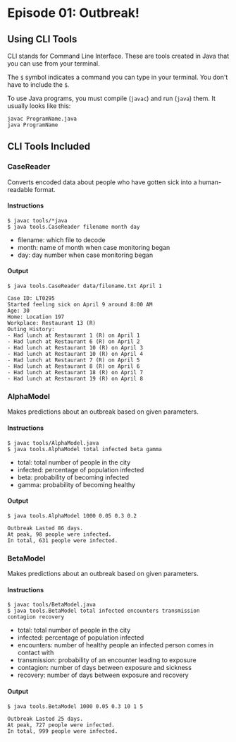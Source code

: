 # Episode 01: Outbreak!

## Using CLI Tools
CLI stands for Command Line Interface. These are tools created in Java that you can use from your terminal.

The `$` symbol indicates a command you can type in your terminal. You don't have to include the `$`.

To use Java programs, you must compile (`javac`) and run (`java`) them. It usually looks like this:
```
javac ProgramName.java
java ProgramName
```

## CLI Tools Included

### CaseReader

Converts encoded data about people who have gotten sick into a human-readable format.

#### Instructions
```
$ javac tools/*java
$ java tools.CaseReader filename month day

```
- filename: which file to decode
- month: name of month when case monitoring began
- day: day number when case monitoring began

#### Output
```
$ java tools.CaseReader data/filename.txt April 1

Case ID: LT0295
Started feeling sick on April 9 around 8:00 AM
Age: 30
Home: Location 197
Workplace: Restaurant 13 (R)
Outing History:
- Had lunch at Restaurant 1 (R) on April 1
- Had lunch at Restaurant 6 (R) on April 2
- Had lunch at Restaurant 10 (R) on April 3
- Had lunch at Restaurant 10 (R) on April 4
- Had lunch at Restaurant 7 (R) on April 5
- Had lunch at Restaurant 8 (R) on April 6
- Had lunch at Restaurant 18 (R) on April 7
- Had lunch at Restaurant 19 (R) on April 8
```

### AlphaModel

Makes predictions about an outbreak based on given parameters.

#### Instructions
```
$ javac tools/AlphaModel.java
$ java tools.AlphaModel total infected beta gamma
```
- total: total number of people in the city
- infected: percentage of population infected
- beta: probability of becoming infected
- gamma: probability of becoming healthy

#### Output
```
$ java tools.AlphaModel 1000 0.05 0.3 0.2

Outbreak Lasted 86 days.
At peak, 98 people were infected.
In total, 631 people were infected.
```

### BetaModel

Makes predictions about an outbreak based on given parameters.

#### Instructions
```
$ javac tools/BetaModel.java
$ java tools.BetaModel total infected encounters transmission contagion recovery
```
- total: total number of people in the city
- infected: percentage of population infected
- encounters: number of healthy people an infected person comes in contact with
- transmission: probability of an encounter leading to exposure
- contagion: number of days between exposure and sickness
- recovery: number of days between exposure and recovery

#### Output
```
$ java tools.BetaModel 1000 0.05 0.3 10 1 5

Outbreak Lasted 25 days.
At peak, 727 people were infected.
In total, 999 people were infected.
```